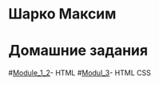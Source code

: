
# Шарко Максим
# Домашние задания
#[Module_1_2](https://maxalter.github.io/module_1/)- HTML
#[Modul_3](https://maxalter.github.io/module_3/)- HTML CSS
